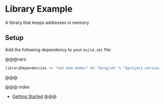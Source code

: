 # Library Example

A library that keeps addresses in memory.

## Setup

Add the following dependency to your `build.sbt` file:

@@@vars
~~~ scala
libraryDependencies += "net.mem-memov" %% "bingjvm" % "$project.version$"
~~~
@@@

@@@ index
* [Getting Started](getting-started.md)
  @@@